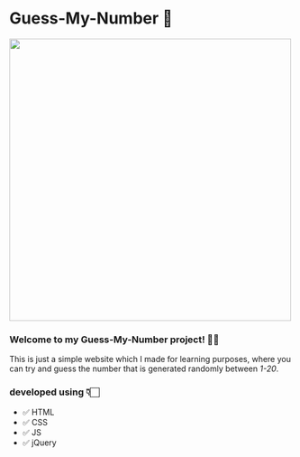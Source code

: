 # Guess-My-Number 🔮

<img src="https://cdn.dribbble.com/users/1065420/screenshots/3956946/gary-question-mark.gif" width=500/>

### Welcome to my **Guess-My-Number** project! 👋🏻 

This is just a simple website which I made for learning purposes, where you can try and guess the number that is generated randomly between *1-20*. 

### developed using 👇🏻
* ✅ HTML 
* ✅ CSS
* ✅ JS
* ✅ jQuery
